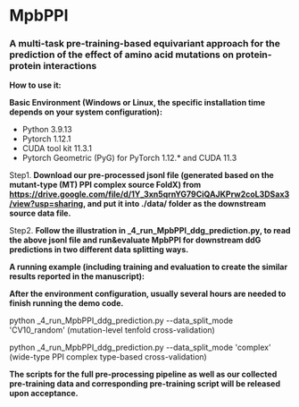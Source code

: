 # MpbPPI
### A multi-task pre-training-based equivariant approach for the prediction of the effect of amino acid mutations on protein-protein interactions

__How to use it:__

__Basic Environment (Windows or Linux, the specific installation time depends on your system configuration):__
* Python 3.9.13
* Pytorch 1.12.1
* CUDA tool kit 11.3.1
* Pytorch Geometric (PyG) for PyTorch 1.12.* and CUDA 11.3


Step1. __Download our pre-processed jsonl file (generated based on the mutant-type (MT) PPI complex source FoldX) from https://drive.google.com/file/d/1Y_3xn5qrnYG79CiQAJKPrw2coL3DSax3/view?usp=sharing, and put it into ./data/ folder as the downstream source data file.__

Step2. __Follow the illustration in \_4_run_MpbPPI_ddg_prediction.py, to read the above jsonl file and run&evaluate MpbPPI for downstream ddG predictions in two different data splitting ways.__

__A running example (including training and evaluation to create the similar results reported in the manuscript):__

__After the environment configuration, usually several hours are needed to finish running the demo code.__

python \_4_run_MpbPPI_ddg_prediction.py --data_split_mode 'CV10_random' (mutation-level tenfold cross-validation)

python \_4_run_MpbPPI_ddg_prediction.py --data_split_mode 'complex' (wide-type PPI complex type-based cross-validation)

__The scripts for the full pre-processing pipeline as well as our collected pre-training data and corresponding pre-training script will be released upon acceptance.__



